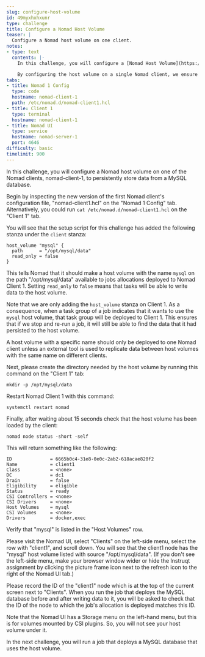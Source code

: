 ```yaml
---
slug: configure-host-volume
id: 49myxhxhxunr
type: challenge
title: Configure a Nomad Host Volume
teaser: |
  Configure a Nomad host volume on one client.
notes:
- type: text
  contents: |-
    In this challenge, you will configure a [Nomad Host Volume](https://nomadproject.io/docs/configuration/client/#host_volume-stanza) on one of the Nomad clients, nomad-client-1.

    By configuring the host volume on a single Nomad client, we ensure that Nomad will schedule any task group that wants to use this host volume on the client that has it.
tabs:
- title: Nomad 1 Config
  type: code
  hostname: nomad-client-1
  path: /etc/nomad.d/nomad-client1.hcl
- title: Client 1
  type: terminal
  hostname: nomad-client-1
- title: Nomad UI
  type: service
  hostname: nomad-server-1
  port: 4646
difficulty: basic
timelimit: 900
---
```


In this challenge, you will configure a Nomad host volume on one of the Nomad clients, nomad-client-1, to persistently store data from a MySQL database.

Begin by inspecting the new version of the first Nomad client's configuration file, "nomad-client1.hcl" on the "Nomad 1 Config" tab. Alternatively, you could run `cat /etc/nomad.d/nomad-client1.hcl` on the "Client 1" tab.

You will see that the setup script for this challenge has added the following stanza under the `client` stanza:

```nocopy
host_volume "mysql" {
  path      = "/opt/mysql/data"
  read_only = false
}
```

This tells Nomad that it should make a host volume with the name `mysql` on the path "/opt/mysql/data" available to jobs allocations deployed to Nomad Client 1. Setting `read_only` to `false` means that tasks will be able to write data to the host volume.

Note that we are only adding the `host_volume` stanza on Client 1. As a consequence, when a task group of a job indicates that it wants to use the `mysql` host volume, that task group will be deployed to Client 1. This ensures that if we stop and re-run a job, it will still be able to find the data that it had persisted to the host volume.

A host volume with a specific name should only be deployed to one Nomad client unless an external tool is used to replicate data between host volumes with the same name on different clients.

Next, please create the directory needed by the host volume by running this command on the "Client 1" tab:

```bash,run
mkdir -p /opt/mysql/data
```

Restart Nomad Client 1 with this command:

```bash,run
systemctl restart nomad
```

Finally, after waiting about 15 seconds check that the host volume has been loaded by the client:

```bash,run
nomad node status -short -self
```

This will return something like the following:

```nocopy
ID              = 6665b0c4-31e8-0e0c-2ab2-618acae820f2
Name            = client1
Class           = <none>
DC              = dc1
Drain           = false
Eligibility     = eligible
Status          = ready
CSI Controllers = <none>
CSI Drivers     = <none>
Host Volumes    = mysql
CSI Volumes     = <none>
Drivers         = docker,exec
```

Verify that "mysql" is listed in the "Host Volumes" row.

Please visit the Nomad UI, select "Clients" on the left-side menu, select the row with "client1", and scroll down. You will see that the client1 node has the "mysql" host volume listed with source "/opt/mysql/data". (If you don't see the left-side menu, make your browser window wider or hide the Instruqt assignment by clicking the picture frame icon next to the refresh icon to the right of the Nomad UI tab.)

Please record the ID of the "client1" node which is at the top of the current screen next to "Clients". When you run the job that deploys the MySQL database before and after writing data to it, you will be asked to check that the ID of the node to which the job's allocation is deployed matches this ID.

Note that the Nomad UI has a Storage menu on the left-hand menu, but this is for volumes mounted by CSI plugins. So, you will not see your host volume under it.

In the next challenge, you will run a job that deploys a MySQL database that uses the host volume.
